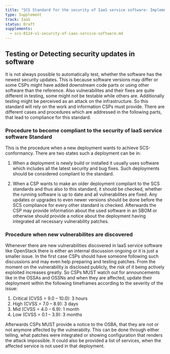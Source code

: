 ```yaml
---
title: "SCS Standard for the security of IaaS service software: Implementation and Testing Notes"
type: Supplement
track: IaaS
status: Draft
supplements:
  - scs-0124-v1-security-of-iaas-service-software.md
---
```


## Testing or Detecting security updates in software

It is not always possible to automatically test, whether the software has the newest security updates.
This is because software versions may differ or some CSPs might have added downstream code parts or using other software than the reference.
Also vulnerabilites and their fixes are quite different in testing, some might not be testable while others are.
Additionally testing might be perceived as an attack on the infrastructure.
So this standard will rely on the work and information CSPs must provide.
There are different cases and procedures which are addressed in the following parts, that lead to compliance for this standard.

### Procedure to become compliant to the security of IaaS service software Standard

This is the procedure when a new deployment wants to achieve SCS-conformancy.
There are two states such a deployment can be in:

1. When a deployment is newly build or installed it usually uses software which includes all the latest security and bug fixes.
Such deployments should be considered compliant to the standard.

2. When a CSP wants to make an older deployment compliant to the SCS standards and thus also to this standard, it should be checked, whether the running software is up to date and all vulnerabilites are fixed.
Any updates or upgrades to even newer versions should be done before the SCS compliance for every other standard is checked.
Afterwards the CSP may provide information about the used software in an SBOM or otherwise should provide a notice about the deployment having integrated all necessary vulnerability patches.

### Procedure when new vulnerabilites are discovered

Whenever there are new vulnerabilities discovered in IaaS service software like OpenStack there is either an internal discussion ongoing or it is just a smaller issue.
In the first case CSPs should have someone following such discussions and may even help preparing and testing patches.
From the moment on the vulnerability is disclosed publicly, the risk of it being actively exploited increases greatly.
So CSPs MUST watch out for announcements like in the OSSAs and OSSNs and when they are affected, update their deployment within the following timeframes according to the severity of the issue:

1. Critical (CVSS = 9.0 – 10.0): 3 hours
2. High (CVSS = 7.0 – 8.9): 3 days
3. Mid (CVSS = 4.0 – 6.9): 1 month
4. Low (CVSS = 0.1 – 3.9): 3 months

Afterwards CSPs MUST provide a notice to the OSBA, that they are not or not anymore affected by the vulnerabilty.
This can be done through either telling, what patches were integrated or showing configuration that renders the attack impossible.
It could also be provided a list of services, when the affected service is not used in that deployment.
